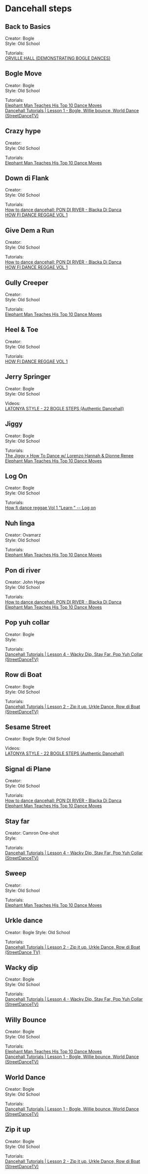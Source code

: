 # Dancehall steps

## Back to Basics
Creator: Bogle  
Style: Old School

Tutorials:  
[ORVILLE HALL (DEMONSTRATING BOGLE DANCES)](https://youtu.be/PY65S78BUZ0?t=27)  

## Bogle Move
Creator: Bogle  
Style: Old School

Tutorials:  
[Elephant Man Teaches His Top 10 Dance Moves](https://youtu.be/jJ1Mz0itsec?t=390)  
[Dancehall Tutorials | Lesson 1 - Bogle, Willie bounce, World Dance (StreetDanceTV)](https://youtu.be/K7CK-Fx4z-c?t=47)

## Crazy hype
Creator:  
Style: Old School

Tutorials:  
[Elephant Man Teaches His Top 10 Dance Moves](https://youtu.be/jJ1Mz0itsec?t=263)

## Down di Flank
Creator:  
Style: Old School

Tutorials:  
[How to dance dancehall: PON DI RIVER - Blacka Di Danca](https://youtu.be/NX_hn5HOrwk?list=PLR06NcTrklBrizjaiKoG_3g0liA72sj4I&t=147)  
[HOW FI DANCE REGGAE VOL 1](https://youtu.be/opm7yVgy45k?t=36)

## Give Dem a Run
Creator:  
Style: Old School

Tutorials:  
[How to dance dancehall: PON DI RIVER - Blacka Di Danca](https://youtu.be/NX_hn5HOrwk?list=PLR06NcTrklBrizjaiKoG_3g0liA72sj4I&t=176)  
[HOW FI DANCE REGGAE VOL 1](https://youtu.be/opm7yVgy45k?t=53)  

## Gully Creeper
Creator:  
Style: Old School

Tutorials:  
[Elephant Man Teaches His Top 10 Dance Moves](https://youtu.be/jJ1Mz0itsec?t=206)

## Heel & Toe
Creator:  
Style: Old School

Tutorials:  
[HOW FI DANCE REGGAE VOL 1](https://www.youtube.com/watch?v=C4AIaEjfJwc)

## Jerry Springer
Creator: Bogle  
Style: Old School

Videos:  
[LATONYA STYLE - 22 BOGLE STEPS (Authentic Dancehall)](https://youtu.be/emT6teS9S6o?t=43)

## Jiggy
Creator: Bogle  
Style: Old School

Tutorials:  
[The Jiggy » How To Dance w/ Lorenzo Hannah & Dionne Renee](https://youtu.be/N1O5UoV-H7U?t=29)  
[Elephant Man Teaches His Top 10 Dance Moves](https://youtu.be/jJ1Mz0itsec?t=452)

## Log On
Creator: Bogle  
Style: Old School

Tutorials:  
[How fi dance reggae Vol 1 "Learn " -- Log on](https://www.youtube.com/watch?v=sz8WydzXePI)  

## Nuh linga
Creator: Ovamarz  
Style: Old School

Tutorials:  
[Elephant Man Teaches His Top 10 Dance Moves](https://youtu.be/jJ1Mz0itsec?t=146)

## Pon di river
Creator: John Hype  
Style: Old School

Tutorials:  
[How to dance dancehall: PON DI RIVER - Blacka Di Danca](https://youtu.be/NX_hn5HOrwk?list=PLR06NcTrklBrizjaiKoG_3g0liA72sj4I&t=119)  
[Elephant Man Teaches His Top 10 Dance Moves](https://youtu.be/jJ1Mz0itsec?t=68)

## Pop yuh collar
Creator: Bogle  
Style:

Tutorials:  
[Dancehall Tutorials | Lesson 4 - Wacky Dip, Stay Far, Pop Yuh Collar (StreetDanceTV)](https://youtu.be/u3Quq8OjQtw?t=87)

## Row di Boat
Creator: Bogle  
Style: Old School 

Tutorials:  
[Dancehall Tutorials | Lesson 2 - Zip it up, Urkle Dance, Row di Boat (StreetDanceTV)](https://youtu.be/VibLZnjqWl8?t=127)

## Sesame Street
Creator: Bogle
Style: Old School

Videos:  
[LATONYA STYLE - 22 BOGLE STEPS (Authentic Dancehall)](https://youtu.be/emT6teS9S6o?t=148)

## Signal di Plane
Creator:  
Style: Old School

Tutorials:  
[How to dance dancehall: PON DI RIVER - Blacka Di Danca](https://youtu.be/NX_hn5HOrwk?list=PLR06NcTrklBrizjaiKoG_3g0liA72sj4I&t=97)  
[Elephant Man Teaches His Top 10 Dance Moves](https://youtu.be/jJ1Mz0itsec?t=109)

## Stay far
Creator: Camron One-shot  
Style:

Tutorials:  
[Dancehall Tutorials | Lesson 4 - Wacky Dip, Stay Far, Pop Yuh Collar (StreetDanceTV)](https://youtu.be/u3Quq8OjQtw?t=126)

## Sweep
Creator:  
Style: Old School

Tutorials:  
[Elephant Man Teaches His Top 10 Dance Moves](https://youtu.be/jJ1Mz0itsec?t=310)

## Urkle dance
Creator: Bogle
Style: Old School

Tutorials:  
[Dancehall Tutorials | Lesson 2 - Zip it up, Urkle Dance, Row di Boat (StreetDance TV)](https://youtu.be/VibLZnjqWl8?t=83)

## Wacky dip
Creator: Bogle  
Style: Old School

Tutorials:  
[Dancehall Tutorials | Lesson 4 - Wacky Dip, Stay Far, Pop Yuh Collar (StreetDanceTV)](https://youtu.be/u3Quq8OjQtw?t=42)

## Willy Bounce
Creator: Bogle  
Style: Old School

Tutorials:  
[Elephant Man Teaches His Top 10 Dance Moves](https://youtu.be/jJ1Mz0itsec?t=343)  
[Dancehall Tutorials | Lesson 1 - Bogle, Willie bounce, World Dance (StreetDanceTV)](https://youtu.be/K7CK-Fx4z-c?t=80)

## World Dance
Creator: Bogle  
Style: Old School

Tutorials:  
[Dancehall Tutorials | Lesson 1 - Bogle, Willie bounce, World Dance (StreetDanceTV)](https://youtu.be/K7CK-Fx4z-c?t=115)

## Zip it up
Creator: Bogle  
Style: Old School

Tutorials:  
[Dancehall Tutorials | Lesson 2 - Zip it up, Urkle Dance, Row di Boat (StreetDanceTV)](https://youtu.be/VibLZnjqWl8?t=38)

